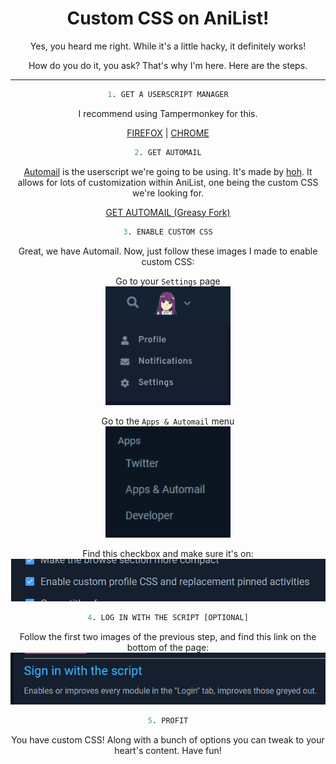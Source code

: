 <div align="center">

# Custom CSS on AniList!

Yes, you heard me right. While it's a little hacky, it definitely works!

How do you do it, you ask? That's why I'm here. Here are the steps.

<hr>

```ocaml
1. GET A USERSCRIPT MANAGER
```

I recommend using Tampermonkey for this.

[FIREFOX]() | [CHROME]()

```ocaml
2. GET AUTOMAIL
```

[Automail](https://github.com/hohMiyazawa/Automail) is the userscript we're going to be using. It's made by [hoh](https://github.com/hohMiyazawa/). It allows for lots of customization within AniList, one being the custom CSS we're looking for.

[GET AUTOMAIL (Greasy Fork)](https://greasyfork.org/en/scripts/370473-automail)

```ocaml
3. ENABLE CUSTOM CSS
```

Great, we have Automail. Now, just follow these images I made to enable custom CSS:

Go to your `Settings` page<br>
<img src="assets/am_settings.png" width="200px">

Go to the `Apps & Automail` menu<br>
<img src="assets/am_menu.png" width="200px">

Find this checkbox and make sure it's on:<br>
<img src="assets/am_enablecss.png">

```ocaml
4. LOG IN WITH THE SCRIPT [OPTIONAL]
```

Follow the first two images of the previous step, and find this link on the bottom of the page:<br>
<img src="assets/am_signin.png">

```ocaml
5. PROFIT
```

You have custom CSS! Along with a bunch of options you can tweak to your heart's content. Have fun!

</div>
